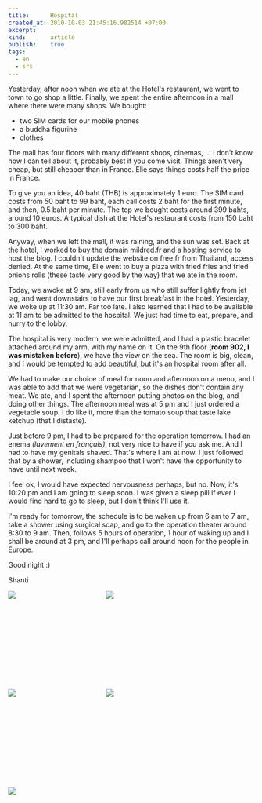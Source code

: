 ```yaml
--- 
title:      Hospital
created_at: 2010-10-03 21:45:16.982514 +07:00
excerpt:
kind:       article
publish:    true
tags:
  - en
  - srs
--- 
```


Yesterday, after noon when we ate at the Hotel's restaurant, we went to town to
go shop a little. Finally, we spent the entire afternoon in a mall where there
were many shops. We bought:

* two SIM cards for our mobile phones
* a buddha figurine
* clothes

The mall has four floors with many different shops, cinemas, ... I don't know
how I can tell about it, probably best if you come visit. Things aren't very
cheap, but still cheaper than in France. Elie says things costs half the price
in France.

To give you an idea, 40 baht (THB) is approximately 1 euro. The SIM card costs
from 50 baht to 99 baht, each call costs 2 baht for the first minute, and then,
0.5 baht per minute. The top we bought costs around 399 bahts, around 10 euros.
A typical dish at the Hotel's restaurant costs from 150 baht to 300 baht.

Anyway, when we left the mall, it was raining, and the sun was set. Back at the
hotel, I worked to buy the domain mildred.fr and a hosting service to host the
blog. I couldn't update the website on free.fr from Thailand, access denied. At
the same time, Elie went to buy a pizza with fried fries and fried onions rolls
(these taste very good by the way) that we ate in the room.

Today, we awoke at 9 am, still early from us who still suffer lightly from jet
lag, and went downstairs to have our first breakfast in the hotel. Yesterday, we
woke up at 11:30 am. Far too late. I also learned that I had to be available at
11 am to be admitted to the hospital. We just had time to eat, prepare, and
hurry to the lobby.

The hospital is very modern, we were admitted, and I had a plastic bracelet
attached around my arm, with my name on it. On the 9th floor (**room 902, I was
mistaken before**), we have the view on the sea. The room is big, clean, and I
would be tempted to add beautiful, but it's an hospital room after all.

We had to make our choice of meal for noon and afternoon on a menu, and I was
able to add that we were vegetarian, so the dishes don't contain any meat. We
ate, and I spent the afternoon putting photos on the blog, and doing other
things. The afternoon meal was at 5 pm and I just ordered a vegetable soup. I do
like it, more than the tomato soup that taste lake ketchup (that I distaste).

Just before 9 pm, I had to be prepared for the operation tomorrow. I had an
enema *(lavement en français)*, not very nice to have if you ask me. And I had
to have my genitals shaved. That's where I am at now. I just followed that by a
shower, including shampoo that I won't have the opportunity to have until next
week.

I feel ok, I would have expected nervousness perhaps, but no. Now, it's 10:20 pm
and I am going to sleep soon. I was given a sleep pill if ever I would find hard
to go to sleep, but I don't think I'll use it.

I'm ready for tomorrow, the schedule is to be waken up from 6 am to 7 am, take a
shower using surgical soap, and go to the operation theater around 8:30 to 9 am.
Then, follows 5 hours of operation, 1 hour of waking up and I shall be around at
3 pm, and I'll perhaps call around noon for the people in Europe.

Good night :)

Shanti

<div style="float: left; height: 200px; width: 200px;">
<a href="/blog/2010/Images-SRS/DSCN0676.jpeg"><img src="/blog/2010/Images-SRS/thumb_DSCN0676.png" style="border: none;"/></a>
</div>
<div style="float: left; height: 200px; width: 200px;">
<a href="/blog/2010/Images-SRS/DSCN0679.jpeg"><img src="/blog/2010/Images-SRS/thumb_DSCN0679.png" style="border: none;"/></a>
</div>
<div style="float: left; height: 200px; width: 200px;">
<a href="/blog/2010/Images-SRS/DSCN0689.jpeg"><img src="/blog/2010/Images-SRS/thumb_DSCN0689.png" style="border: none;"/></a>
</div>
<div style="float: left; height: 200px; width: 200px;">
<a href="/blog/2010/Images-SRS/DSCN0691.jpeg"><img src="/blog/2010/Images-SRS/thumb_DSCN0691.png" style="border: none;"/></a>
</div>
<div style="float: left; height: 200px; width: 200px;">
<a href="/blog/2010/Images-SRS/DSCN0699.jpeg"><img src="/blog/2010/Images-SRS/thumb_DSCN0699.png" style="border: none;"/></a>
</div>
<div style="clear: both"></div>
